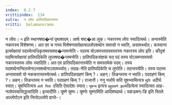 ```yaml
---
index:  8.2.7
vrittiindex:  234
sutra:  न लोपः प्रातिपदिकान्तस्य
vritti:  balamanorama 
---
```


न लोपः। `न` इति स्थानषष्ठ�न्तं पृथक्पदम्। आर्षः षष्ट�आ लुक्। नकारस्य लोपः स्यादित्यर्थः। अन्तस्येति नकारस्य विशेषणम्। अत एव च नस्य विशेषणसापेक्षत्वाल्लोपशब्देन समासो न भवति, असामर्थ्यात्। कस्यान्त इत्यपेक्षायां पदस्येत्यधिकृतमवयवष्ठ�न्तमन्वेति - पदस्य योऽयमन्तावयवस्तस्य नकारस्य लोप इति। कीदृशं पदमित्यपेक्षायां प्रातिपदिकेति लुप्तषष्ठ�न्तमन्वेति। प्रातिपदिकसंज्ञकं यत् पदं तस्य योऽयमन्तावयवो नकारस्तस्यः लोपः स्यादिति। अत एव प्रातिपदिकान्तस्येति न समस्तमेकं पदम्। तस्य पदशब्देनान्वितत्वेनाऽन्तशब्देनाऽसामर्थ्यात्। तदाह-नेति प्रातिपदिकेति च लुप्तेति। तदन्तस्येति। तस्य पदस्य अन्तावयवो यो नककारस्तस्येत्यर्थः। प्रातिपदिकग्रहणं किम् ?। अहन्। तिङन्तस्य न भवति। पदग्रहणं किम् ?। अहन्। तिङन्तस्य न भवति। पदग्रहणं किम् ?। राजानौ। ननु नलोपे सति यूषभ्यामित्यत्र `सुपि चे`दीर्घः स्यात्। यूषभिरित्यत्र `अतो भिस ऐ`सिति ऐसादेशः स्यात्। `यूषभ्य` इत्यत्र `बहुवचने झल्ये`दित्येत्वं स्यादित्यत आह-नलोपस्यासिद्धत्वादिति। इत्यादीति। यूष्णे यूष्णः। यूष्णोः यूष्णामिति आदिशब्दार्थः। य#ऊषन्-ङि इति स्तिते अल्लोपोऽन इति नित्येऽल्लोपे प्राप्ते-।


